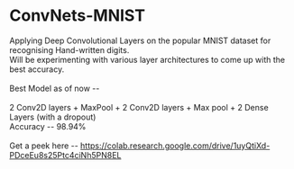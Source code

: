 # ConvNets-MNIST
Applying Deep Convolutional Layers on the popular MNIST dataset for recognising Hand-written digits. <br />
Will be experimenting with various layer architectures to come up with the best accuracy. <br />
<br/> Best Model as of now -- <br/> <br/>
2 Conv2D layers + MaxPool + 2 Conv2D layers + Max pool + 2 Dense Layers (with a dropout) <br/>
Accuracy -- 98.94% <br/> <br/>
Get a peek here -- https://colab.research.google.com/drive/1uyQtiXd-PDceEu8s25Ptc4ciNh5PN8EL
